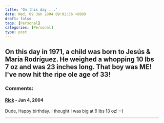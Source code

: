 ```yaml
---
title: 'On this day ...'
date: Wed, 09 Jun 2004 09:01:36 +0000
draft: false
tags: [Personal]
categories: [Personal]
type: post
---
```


On this day in 1971, a child was born to Jesús & María Rodríguez. He weighed a whopping 10 lbs 7 oz and was 23 inches long. That boy was **ME!** I've now hit the ripe ole age of 33!
---
### Comments:
#### [Rick]( "") - <time datetime="2004-06-10 07:21:59">Jun 4, 2004</time>

Dude, Happy birthday. I thought I was big at 9 lbs 13 oz! :-)
<hr />
